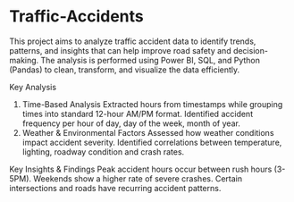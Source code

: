 # Traffic-Accidents
This project aims to analyze traffic accident data to identify trends, patterns, and insights that can help improve road safety and decision-making. The analysis is performed using Power BI, SQL, and Python (Pandas) to clean, transform, and visualize the data efficiently.

Key Analysis
1. Time-Based Analysis
Extracted hours from timestamps while grouping times into standard 12-hour AM/PM format.
Identified accident frequency per hour of day, day of the week, month of year.
2. Weather & Environmental Factors
Assessed how weather conditions impact accident severity.
Identified correlations between temperature, lighting, roadway condition and crash rates.

Key Insights & Findings
Peak accident hours occur between rush hours (3-5PM).
Weekends show a higher rate of severe crashes.
Certain intersections and roads have recurring accident patterns.
